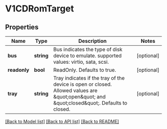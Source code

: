 # V1CDRomTarget

## Properties
Name | Type | Description | Notes
------------ | ------------- | ------------- | -------------
**bus** | **string** | Bus indicates the type of disk device to emulate. supported values: virtio, sata, scsi. | [optional] 
**readonly** | **bool** | ReadOnly. Defaults to true. | [optional] 
**tray** | **string** | Tray indicates if the tray of the device is open or closed. Allowed values are \&quot;open\&quot; and \&quot;closed\&quot;. Defaults to closed. | [optional] 

[[Back to Model list]](../README.md#documentation-for-models) [[Back to API list]](../README.md#documentation-for-api-endpoints) [[Back to README]](../README.md)


